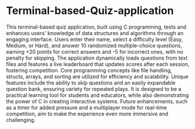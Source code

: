 # Terminal-based-Quiz-application
This terminal-based quiz application, built using C programming, tests and enhances users' 
knowledge of data structures and algorithms through an engaging interface. Users enter their name, 
select a difficulty level (Easy, Medium, or Hard), and answer 10 randomized multiple-choice 
questions, earning +20 points for correct answers and -5 for incorrect ones, with no penalty for 
skipping. The application dynamically loads questions from text files and features a live leaderboard 
that updates scores after each session, fostering competition. Core programming concepts like file 
handling, structs, arrays, and sorting are utilized for efficiency and scalability. Unique features include 
the ability to skip questions and an easily expandable question bank, ensuring variety for repeated 
plays. It is designed to be a practical learning tool for students and educators, while also demonstrating 
the power of C in creating interactive systems. Future enhancements, such as a timer for added 
pressure and a multiplayer mode for real-time competition, aim to make the experience even more 
immersive and challenging.
